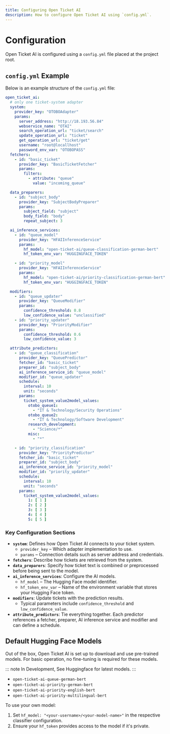 ```yaml
---
title: Configuring Open Ticket AI
description: How to configure Open Ticket AI using `config.yml`.
---
```


# Configuration

Open Ticket AI is configured using a `config.yml` file placed at the project root.

## `config.yml` Example

Below is an example structure of the `config.yml` file:

```yaml
open_ticket_ai:
  # only one ticket-system adapter
  system:
    provider_key: "OTOBOAdapter"
    params:
      server_address: "http://18.193.56.84"
      webservice_name: "OTAI"
      search_operation_url: "ticket/search"
      update_operation_url: "ticket"
      get_operation_url: "ticket/get"
      username: "root@locallhost"
      password_env_var: "OTOBOPASS"
  fetchers:
    - id: "basic_ticket"
      provider_key: "BasicTicketFetcher"
      params:
        filters:
          - attribute: "queue"
            value: "incoming_queue"

  data_preparers:
    - id: "subject_body"
      provider_key: "SubjectBodyPreparer"
      params:
        subject_field: "subject"
        body_field: "body"
        repeat_subject: 3

  ai_inference_services:
    - id: "queue_model"
      provider_key: "HFAIInferenceService"
      params:
        hf_model: "open-ticket-ai/queue-classification-german-bert"
        hf_token_env_var: "HUGGINGFACE_TOKEN"

    - id: "priority_model"
      provider_key: "HFAIInferenceService"
      params:
        hf_model: "open-ticket-ai/priority-classification-german-bert"
        hf_token_env_var: "HUGGINGFACE_TOKEN"

  modifiers:
    - id: "queue_updater"
      provider_key: "QueueModifier"
      params:
        confidence_threshold: 0.8
        low_confidence_value: "unclassified"
    - id: "priority_updater"
      provider_key: "PriorityModifier"
      params:
        confidence_threshold: 0.6
        low_confidence_value: 3

  attribute_predictors:
    - id: "queue_classification"
      provider_key: "QueuePredictor"
      fetcher_id: "basic_ticket"
      preparer_id: "subject_body"
      ai_inference_service_id: "queue_model"
      modifier_id: "queue_updater"
      schedule:
        interval: 10
        unit: "seconds"
      params:
        ticket_system_value2model_values:
          otobo_queue1:
            - "IT & Technology/Security Operations"
          otobo_queue2:
            - "IT & Technology/Software Development"
          research_development:
            - "Science/*"
          misc:
            - "*"

    - id: "priority_classification"
      provider_key: "PriorityPredictor"
      fetcher_id: "basic_ticket"
      preparer_id: "subject_body"
      ai_inference_service_id: "priority_model"
      modifier_id: "priority_updater"
      schedule:
        interval: 10
        unit: "seconds"
      params:
        ticket_system_value2model_values:
          1: [ 1 ]
          2: [ 2 ]
          3: [ 3 ]
          4: [ 4 ]
          5: [ 5 ]

```

### Key Configuration Sections

*   **`system`**: Defines how Open Ticket AI connects to your ticket system.
    * `provider_key` – Which adapter implementation to use.
    * `params` – Connection details such as server address and credentials.
*   **`fetchers`**: Describe how tickets are retrieved from the system.
*   **`data_preparers`**: Specify how ticket text is combined or preprocessed before being sent to the model.
*   **`ai_inference_services`**: Configure the AI models.
    * `hf_model` – The Hugging Face model identifier.
    * `hf_token_env_var` – Name of the environment variable that stores your Hugging Face token.
*   **`modifiers`**: Update tickets with the prediction results.
    * Typical parameters include `confidence_threshold` and `low_confidence_value`.
*   **`attribute_predictors`**: Tie everything together. Each predictor references a fetcher, preparer, AI inference service and modifier and can define a schedule.

## Default Hugging Face Models

Out of the box, Open Ticket AI is set up to download and use pre-trained models. For basic operation, no fine-tuning is required for these models.

::: note
In Development, See Huggingface for latest models.
:::

*   `open-ticket-ai-queue-german-bert`
*   `open-ticket-ai-priority-german-bert`
*   `open-ticket-ai-priority-english-bert`
*   `open-ticket-ai-priority-multilingual-bert`

To use your own model:
1.  Set `hf_model: "<your-username>/<your-model-name>"` in the respective classifier configuration.
2.  Ensure your `hf_token` provides access to the model if it's private.
